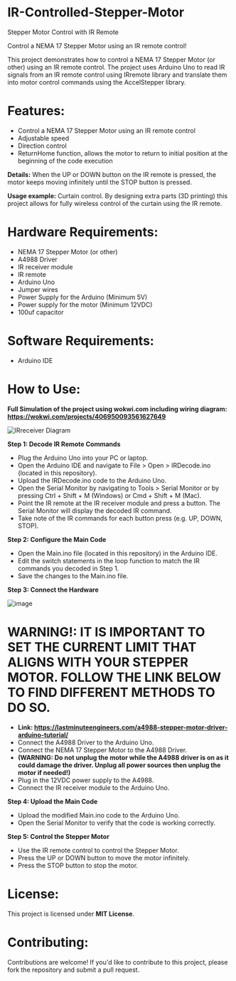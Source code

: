 # IR-Controlled-Stepper-Motor

Stepper Motor Control with IR Remote

Control a NEMA 17 Stepper Motor using an IR remote control!

This project demonstrates how to control a NEMA 17 Stepper Motor (or other) using an IR remote control. The project uses Arduino Uno to read IR signals from an IR remote control using IRremote library and translate them into motor control commands using the AccelStepper library.

# Features:

- Control a NEMA 17 Stepper Motor using an IR remote control
- Adjustable speed
- Direction control
- ReturnHome function, allows the motor to return to initial position at the beginning of the code execution
  
<b>Details:</b> When the UP or DOWN button on the IR remote is pressed, the motor keeps moving infinitely until the STOP button is pressed.

<b>Usage example:</b> Curtain control. By designing extra parts (3D printing) this project allows for fully wireless control of the curtain using the IR remote.

# Hardware Requirements:

- NEMA 17 Stepper Motor (or other)
- A4988 Driver
- IR receiver module
- IR remote
- Arduino Uno
- Jumper wires
- Power Supply for the Arduino (Minimum 5V)
- Power supply for the motor (Minimum 12VDC)
- 100uf capacitor
  
# Software Requirements:

- Arduino IDE

# How to Use:
<b>Full Simulation of the project using wokwi.com including wiring diagram: https://wokwi.com/projects/406950093561627649</b>


![IRreceiver Diagram](https://github.com/user-attachments/assets/cd1220ac-9341-439c-ba80-b3cd6a22c397)



<b>Step 1: Decode IR Remote Commands</b>

- Plug the Arduino Uno into your PC or laptop.
- Open the Arduino IDE and navigate to File > Open > IRDecode.ino (located in this repository).
- Upload the IRDecode.ino code to the Arduino Uno.
- Open the Serial Monitor by navigating to Tools > Serial Monitor or by pressing Ctrl + Shift + M (Windows) or Cmd + Shift + M (Mac).
- Point the IR remote at the IR receiver module and press a button. The Serial Monitor will display the decoded IR command.
- Take note of the IR commands for each button press (e.g. UP, DOWN, STOP).

<b>Step 2: Configure the Main Code</b>

- Open the Main.ino file (located in this repository) in the Arduino IDE.
- Edit the switch statements in the loop function to match the IR commands you decoded in Step 1.
- Save the changes to the Main.ino file.

<b>Step 3: Connect the Hardware</b>

![image](https://github.com/user-attachments/assets/30299db1-4f40-42d2-b5b5-ad22748f94a7)


<h1>WARNING!: IT IS IMPORTANT TO SET THE CURRENT LIMIT THAT ALIGNS WITH YOUR STEPPER MOTOR. FOLLOW THE LINK BELOW TO FIND DIFFERENT METHODS TO DO SO. </h1>

- <b>Link: https://lastminuteengineers.com/a4988-stepper-motor-driver-arduino-tutorial/</b>
- Connect the A4988 Driver to the Arduino Uno.
- Connect the NEMA 17 Stepper Motor to the A4988 Driver.
- <b>(WARNING: Do not unplug the motor while the A4988 driver is on as it could damage the driver. Unplug all power sources then unplug the motor if needed!)</b>
- Plug in the 12VDC power supply to the A4988.
- Connect the IR receiver module to the Arduino Uno.

<b>Step 4: Upload the Main Code</b>

- Upload the modified Main.ino code to the Arduino Uno.
- Open the Serial Monitor to verify that the code is working correctly.

<b>Step 5: Control the Stepper Motor</b>

- Use the IR remote control to control the Stepper Motor.
- Press the UP or DOWN button to move the motor infinitely.
- Press the STOP button to stop the motor.

# <b>License:</b>

This project is licensed under <b>MIT License</b>.

# <b>Contributing:</b>

Contributions are welcome! If you'd like to contribute to this project, please fork the repository and submit a pull request.
